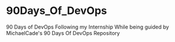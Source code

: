 # 90Days_Of_DevOps
90 Days of DevOps Following my Internship While being guided by MichaelCade's 90 Days Of DevOps Repository
